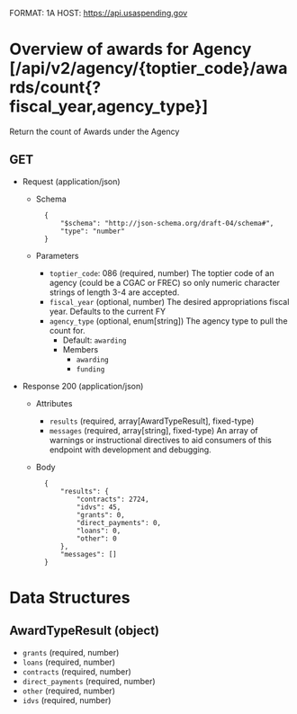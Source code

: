 FORMAT: 1A
HOST: https://api.usaspending.gov

# Overview of awards for Agency [/api/v2/agency/{toptier_code}/awards/count{?fiscal_year,agency_type}]

Return the count of Awards under the Agency

## GET

+ Request (application/json)
    + Schema

            {
                "$schema": "http://json-schema.org/draft-04/schema#",
                "type": "number"
            }

    + Parameters
        + `toptier_code`: 086 (required, number)
            The toptier code of an agency (could be a CGAC or FREC) so only numeric character strings of length 3-4 are accepted.
        + `fiscal_year` (optional, number)
            The desired appropriations fiscal year. Defaults to the current FY
        + `agency_type` (optional, enum[string])
            The agency type to pull the count for.
            + Default: `awarding`
            + Members
                + `awarding`
                + `funding`


+ Response 200 (application/json)
    + Attributes
        + `results` (required, array[AwardTypeResult], fixed-type)
        + `messages` (required, array[string], fixed-type)
            An array of warnings or instructional directives to aid consumers of this endpoint with development and debugging.

    + Body

            {
                "results": {
                    "contracts": 2724,
                    "idvs": 45,
                    "grants": 0,
                    "direct_payments": 0,
                    "loans": 0,
                    "other": 0
                },
                "messages": []
            }

# Data Structures

## AwardTypeResult (object)
+ `grants` (required, number)
+ `loans` (required, number)
+ `contracts` (required, number)
+ `direct_payments` (required, number)
+ `other` (required, number)
+ `idvs` (required, number)
